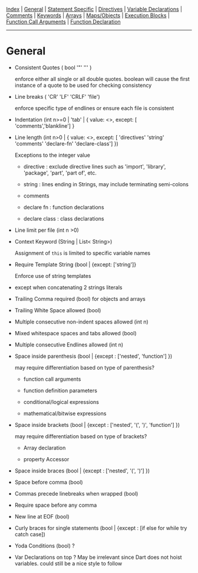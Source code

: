 [Index](index) |
[General](general) |
[Statement Specific](statement) |
[Directives](directive) |
[Variable Declarations](variable) |
[Comments](comment) |
[Keywords](keyword) |
[Arrays](array) |
[Maps/Objects](map) |
[Execution Blocks](block) |
[Function Call Arguments](call) |
[Function Declaration](function)

---
# General
- Consistent Quotes ( bool '"' '\'' ) 

    enforce either all single or all double quotes. boolean will cause the first instance of a quote to be used for checking consistency

- Line breaks ( 'CR' 'LF' 'CRLF' 'file')

    enforce specific type of endlines or ensure each file is consistent

- Indentation (int n>=0 | 'tab' | { value: <>, except: [ 'comments','blankline'] }

- Line length (int n>0 | { value: <>, except: [ 'directives' 'string' 'comments' 'declare-fn' 'declare-class'] })

    Exceptions to the integer value
  - directive : exclude directive lines such as 'import', 'library', 'package', 'part', 'part of', etc.

  - string : lines ending in Strings, may include terminating semi-colons

  - comments

  - declare fn : function declarations

  - declare class : class declarations

- Line limit per file (int n >0)

- Context Keyword (String | List< String>)

   Assignment of `this` is limited to specific variable names

- Require Template String (bool | {except: ['string']}

    Enforce use of string templates
 - except when concatenating 2 strings literals

- Trailing Comma required (bool)
   for objects and arrays

- Trailing White Space allowed (bool)

- Multiple consecutive non-indent spaces allowed (int n)

- Mixed whitespace spaces and tabs allowed (bool)

- Multiple consecutive Endlines allowed (int n)

- Space inside parenthesis (bool | {except : ['nested', 'function'] })

   may require differentiation based on type of parenthesis?

     - function call arguments

     - function definition parameters

     - conditional/logical expressions

     - mathematical/bitwise expressions

- Space inside brackets (bool | {except : ['nested', '(', ')', 'function'] })

    may require differentiation based on type of brackets?
  - Array declaration

  - property Accessor

- Space inside braces (bool |  {except : ['nested', '(', ')'] })

- Space before comma (bool)

- Commas precede linebreaks when wrapped (bool)

- Require space before any comma

- New line at EOF (bool)

- Curly braces for single statements (bool | {except : [if else for while try catch case])

- Yoda Conditions (bool) ?

- Var Declarations on top ?
   May be irrelevant since Dart does not hoist variables. could still be a nice style to follow